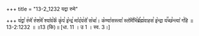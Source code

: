 +++
title = "13-2_1232 यद्वा रुमे"

+++
य꣢द्वा꣣ रु꣢मे꣣ रु꣡श꣢मे꣣ श्या꣡व꣢के꣣ कृ꣢प꣣ इ꣡न्द्र꣢ मा꣣द꣡य꣢से꣣ स꣡चा꣢। क꣡ण्वा꣢सस्त्वा꣣ स्तो꣡मे꣢भि꣣र्ब्र꣡ह्म꣢वाहस꣣ इ꣡न्द्रा य꣢꣯च्छ꣣न्त्या꣡ ग꣢हि ॥ 13-2:1232 ॥ ॥13 (कि)॥ [धा. 11 । उ 1 । स्व. 3।]